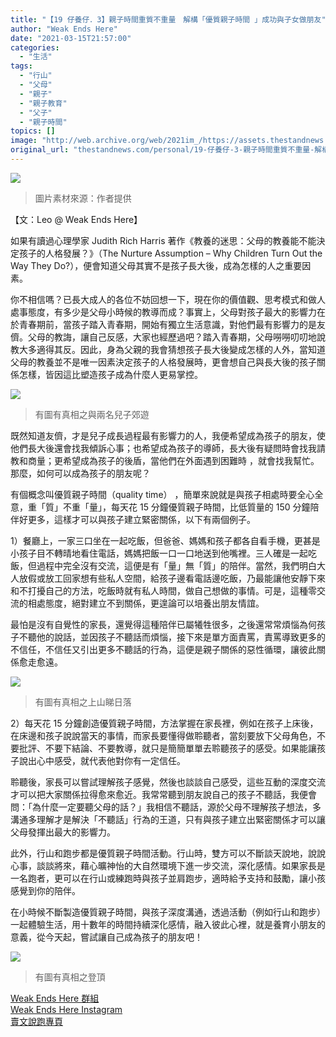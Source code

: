 ```yaml
---
title: "【19 仔養仔．3】親子時間重質不重量　解構「優質親子時間 」成功與子女做朋友"
author: "Weak Ends Here"
date: "2021-03-15T21:57:00"
categories:
  - "生活"
tags:
  - "行山"
  - "父母"
  - "親子"
  - "親子教育"
  - "父子"
  - "親子時間"
topics: []
image: "http://web.archive.org/web/2021im_/https://assets.thestandnews.com/media/photos/1_TNwvy.png"
original_url: "thestandnews.com/personal/19-仔養仔-3-親子時間重質不重量-解構-優質親子時間-成功與子女做朋友"
---
```

![](http://web.archive.org/web/2021im_/https://assets.thestandnews.com/media/photos/1_TNwvy.png)
> 圖片素材來源：作者提供

【文：Leo @ Weak Ends Here】

如果有讀過心理學家 Judith Rich Harris 著作《教養的迷思：父母的教養能不能決定孩子的人格發展？》（The Nurture Assumption – Why Children Turn Out the Way They Do?），便會知道父母其實不是孩子長大後，成為怎樣的人之重要因素。

你不相信嗎？已長大成人的各位不妨回想一下，現在你的價值觀、思考模式和做人處事態度，有多少是父母小時候的教導而成？事實上，父母對孩子最大的影響力在於青春期前，當孩子踏入青春期，開始有獨立生活意識，對他們最有影響力的是友儕。父母的教誨，讓自己反感，大家也經歷過吧？踏入青春期，父母嘮嘮叨叨地說教大多適得其反。因此，身為父親的我會猜想孩子長大後變成怎樣的人外，當知道父母的教養並不是唯一因素決定孩子的人格發展時，更會想自己與長大後的孩子關係怎樣，皆因這比塑造孩子成為什麼人更易掌控。

![](http://web.archive.org/web/2021im_/https://assets.thestandnews.com/media/photos/160850567_0MwbF.jpg)
> 有圖有真相之與兩名兒子郊遊

既然知道友儕，才是兒子成長過程最有影響力的人，我便希望成為孩子的朋友，使他們長大後還會找我傾訴心事；也希望成為孩子的導師，長大後有疑問時會找我請教和商量；更希望成為孩子的後盾，當他們在外面遇到困難時 ，就會找我幫忙。那麼，如何可以成為孩子的朋友呢？

有個概念叫優質親子時間（quality time） ，簡單來說就是與孩子相處時要全心全意，重「質」不重「量」，每天花 15 分鐘優質親子時間，比低質量的 150 分鐘陪伴好更多，這樣才可以與孩子建立緊密關係，以下有兩個例子。

1）餐廳上，一家三口坐在一起吃飯，但爸爸、媽媽和孩子都各自看手機，更甚是小孩子目不轉晴地看住電話，媽媽把飯一口一口地送到他嘴裡。三人確是一起吃飯，但過程中完全沒有交流，這便是有「量」無「質」的陪伴。當然，我們明白大人放假或放工回家想有些私人空間，給孩子邊看電話邊吃飯，乃最能讓他安靜下來和不打擾自己的方法，吃飯時就有私人時間，做自己想做的事情。可是，這種零交流的相處態度，絕對建立不到關係，更遑論可以培養出朋友情誼。

最怕是沒有自覺性的家長，還覺得這種陪伴已屬犧牲很多，之後還常常煩惱為何孩子不聽他的說話，並因孩子不聽話而煩惱，接下來是單方面責罵，責罵導致更多的不信任，不信任又引出更多不聽話的行為，這便是親子關係的惡性循環，讓彼此關係愈走愈遠。

![](http://web.archive.org/web/2021im_/https://assets.thestandnews.com/media/photos/159475288_gVC4u.jpg)
> 有圖有真相之上山睇日落

2）每天花 15 分鐘創造優質親子時間，方法掌握在家長裡，例如在孩子上床後，在床邊和孩子說說當天的事情，而家長要懂得做聆聽者，當刻要放下父母角色，不要批評、不要下結論、不要教導，就只是簡簡單單去聆聽孩子的感受。如果能讓孩子說出心中感受，就代表他對你有一定信任。

聆聽後，家長可以嘗試理解孩子感覺，然後也談談自己感受，這些互動的深度交流才可以把大家關係拉得愈來愈近。我常常聽到朋友說自己的孩子不聽話，我便會問：「為什麼一定要聽父母的話？」我相信不聽話，源於父母不理解孩子想法，多溝通多理解才是解決「不聽話」行為的王道，只有與孩子建立出緊密關係才可以讓父母發揮出最大的影響力。

此外，行山和跑步都是優質親子時間活動。行山時，雙方可以不斷談天說地，說說心事，談談將來，藉心曠神怡的大自然環境下進一步交流，深化感情。如果家長是一名跑者，更可以在行山或練跑時與孩子並肩跑步，適時給予支持和鼓勵，讓小孩感覺到你的陪伴。

在小時候不斷製造優質親子時間，與孩子深度溝通，透過活動（例如行山和跑步）一起體驗生活，用十數年的時間持續深化感情，融入彼此心裡，就是養育小朋友的意義，從今天起，嘗試讓自己成為孩子的朋友吧！

![](http://web.archive.org/web/2021im_/https://assets.thestandnews.com/media/photos/159223205_jkZDb.jpg)
> 有圖有真相之登頂

[Weak Ends Here 群組](http://web.archive.org/web/20211229132914/https://www.facebook.com/groups/498772610150499/)  
[Weak Ends Here Instagram](http://web.archive.org/web/20211229132914/https://www.instagram.com/weak.ends.here/)  
[賣文說跑專頁](http://web.archive.org/web/20211229132914/https://www.facebook.com/1841803306084163/)